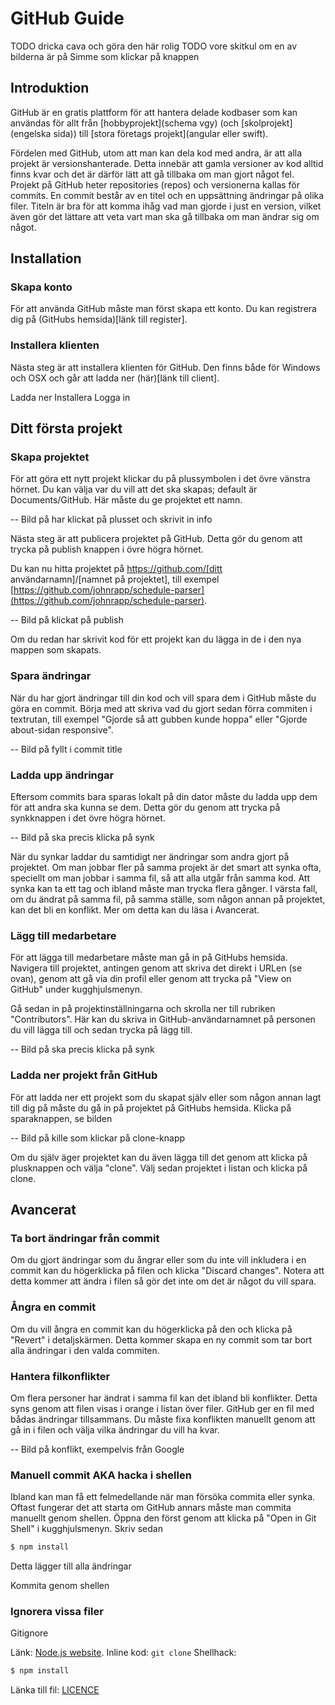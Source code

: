 # GitHub Guide

TODO dricka cava och göra den här rolig
TODO vore skitkul om en av bilderna är på Simme som klickar på knappen

## Introduktion
GitHub är en gratis plattform för att hantera delade kodbaser som kan användas för allt från [hobbyprojekt](schema vgy) (och [skolprojekt](engelska sida)) till [stora företags projekt](angular eller swift). 

Fördelen med GitHub, utom att man kan dela kod med andra, är att alla projekt är versionshanterade. Detta innebär att gamla versioner av kod alltid finns kvar och det är därför lätt att gå tillbaka om man gjort något fel. Projekt på GitHub heter repositories (repos) och versionerna kallas för commits. En commit består av en titel och en uppsättning ändringar på olika filer. Titeln är bra för att komma ihåg vad man gjorde i just en version, vilket även gör det lättare att veta vart man ska gå tillbaka om man ändrar sig om något. 

## Installation
### Skapa konto
För att använda GitHub måste man först skapa ett konto. Du kan registrera dig på (GitHubs hemsida)[länk till register].
### Installera klienten
Nästa steg är att installera klienten för GitHub. Den finns både för Windows och OSX och går att ladda ner (här)[länk till client].

Ladda ner
Installera
Logga in

## Ditt första projekt
### Skapa projektet
För att göra ett nytt projekt klickar du på plussymbolen i det övre vänstra hörnet. Du kan välja var du vill att det ska skapas; default är Documents/GitHub. Här måste du ge projektet ett namn.

-- Bild på har klickat på plusset och skrivit in info

Nästa steg är att publicera projektet på GitHub. Detta gör du genom att trycka på publish knappen i övre högra hörnet.

Du kan nu hitta projektet på https://github.com/[ditt användarnamn]/[namnet på projektet], till exempel [https://github.com/johnrapp/schedule-parser](https://github.com/johnrapp/schedule-parser).

-- Bild på klickat på publish

Om du redan har skrivit kod för ett projekt kan du lägga in de i den nya mappen som skapats.

### Spara ändringar
När du har gjort ändringar till din kod och vill spara dem i GitHub måste du göra en commit. Börja med att skriva vad du gjort sedan förra commiten i textrutan, till exempel "Gjorde så att gubben kunde hoppa" eller "Gjorde about-sidan responsive".

-- Bild på fyllt i commit title

### Ladda upp ändringar
Eftersom commits bara sparas lokalt på din dator måste du ladda upp dem för att andra ska kunna se dem. Detta gör du genom att trycka på synkknappen i det övre högra hörnet.

-- Bild på ska precis klicka på synk

När du synkar laddar du samtidigt ner ändringar som andra gjort på projektet. Om man jobbar fler på samma projekt är det smart att synka ofta, speciellt om man jobbar i samma fil, så att alla utgår från samma kod. Att synka kan ta ett tag och ibland måste man trycka flera gånger. I värsta fall, om du ändrat på samma fil, på samma ställe, som någon annan på projektet, kan det bli en konflikt. Mer om detta kan du läsa i Avancerat.

### Lägg till medarbetare
För att lägga till medarbetare måste man gå in på GitHubs hemsida. Navigera till projektet, antingen genom att skriva det direkt i URLen (se ovan), genom att gå via din profil eller genom att trycka på "View on GitHub" under kugghjulsmenyn.

Gå sedan in på projektinställningarna och skrolla ner till rubriken "Contributors". Här kan du skriva in GitHub-användarnamnet på personen du vill lägga till och sedan trycka på lägg till.

-- Bild på ska precis klicka på synk

### Ladda ner projekt från GitHub
För att ladda ner ett projekt som du skapat själv eller som någon annan lagt till dig på måste du gå in på projektet på GitHubs hemsida. Klicka på sparaknappen, se bilden

-- Bild på kille som klickar på clone-knapp

Om du själv äger projektet kan du även lägga till det genom att klicka på plusknappen och välja "clone". Välj sedan projektet i listan och klicka på clone.

## Avancerat
### Ta bort ändringar från commit
Om du gjort ändringar som du ångrar eller som du inte vill inkludera i en commit kan du högerklicka på filen och klicka "Discard changes". Notera att detta kommer att ändra i filen så gör det inte om det är något du vill spara.

### Ångra en commit
Om du vill ångra en commit kan du högerklicka på den och klicka på "Revert" i detaljskärmen. Detta kommer skapa en ny commit som tar bort alla ändringar i den valda commiten. 

### Hantera filkonflikter
Om flera personer har ändrat i samma fil kan det ibland bli konflikter. Detta syns genom att filen visas i orange i listan över filer. GitHub ger en fil med bådas ändringar tillsammans. Du måste fixa konflikten manuellt genom att gå in i filen och välja vilka ändringar du vill ha kvar.

-- Bild på konflikt, exempelvis från Google

### Manuell commit AKA hacka i shellen 
Ibland kan man få ett felmedellande när man försöka commita eller synka. Oftast fungerar det att starta om GitHub annars måste man commita manuellt genom shellen. Öppna den först genom att klicka på "Open in Git Shell" i kugghjulsmenyn. Skriv sedan
```sh
$ npm install
```
Detta lägger till alla ändringar

Kommita genom shellen
### Ignorera vissa filer
Gitignore

Länk: [Node.js website](https://nodejs.org/en/download/).
Inline kod: `git clone`
Shellhack:
```sh
$ npm install
```
Länka till fil: [LICENCE](https://github.com/johnrapp/novasoftware-schedule-parser/blob/master/LICENSE)
